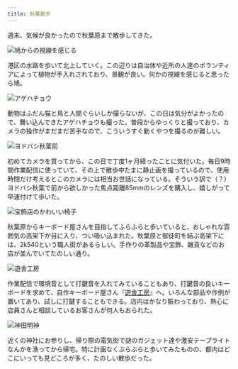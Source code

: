 ```yaml
---
title: 秋葉散歩
---
```

週末、気候が良かったので秋葉原まで散歩してきた。

![](https://lh3.googleusercontent.com/docs/ADP-6oHTLQaGXg8c3CPB1IIIw8gcSDCul_b0UTc-AvWLLjSWO-nFMCUMCY7eMuqdbSY4QoK1wPoOAcMJx4lcfct3CrrV2vNt_GXn4YpUSyoqjPsrnrqoK_60Tx77oyoqnNShv5NUGnoiSWXIzkhXZCj0P0jvmii8h37IPTLOBDsBVIcBay4iJo2h9rYZifAfmZ2NBLXUtawpRanAUfHPdQ1zaYyZyGrLs1mZZdM0GKJ72aDXqaL5yoQ2e_LZ5D6q6c1hMN6E69R3KuNo94qTBE1PJm1O635cYEnnBfWYS9gQsdSqB3UmDHe2np1ncoOz-QiIfixNAil69GE82nPs80rvJFE-EviVs96a3jj1qO-KCz3bihjRwY0qrXkmUN7eNsl3OjI_2SkyCa0vWKyNs76K642FyTpWYpReRZb5nLlZ236jHFkq8IVK-L40TaGoiONIFeqSah1kjdLxIZ_4efSlWlEwbWHRK2PWmZ-hWqXJ2Fg2i_uI-jBQ_4ka0lcJQRrk9fX3gj_WMXmQbCL2JuQPldbae0wuf6E5tTTLR9wKYAUl6te8btCTptOsa_0LPlTJAoNVl2J2g2ZLUCWZT56a4oLztdOax5VKU7A_Q72mvnLAahNbj6zuJ1vfZbCGScC1xr5I9cqQu5tF1bMK2yYP2SChWQWVYXJnSbfS10OQkpmGj86UtALb291kVgx3QVKDB0So5dR4Ez4MY4_MVwNApJySkiMOBE3l-E5hHZJiatcl4w7SUUKSxB5bq6N-tkXPZKytA9Tn6DHGcVSKdYsrBcEwneVMKbBS_szk_zqXKmnIn8nOX-3P4MbrLT9hA0DFnIY15rbBvt2u2xL6tw-Mz7exKzvm7dw0RMnXpOGg-ihP7zarbmqQjYe4FD2yhZXpY4p42TKzN9jo6_gi3to031PXSOomxgOXif9xHisnvTG9Eu1giq4TXowJ-3P9MhOeWGrtQCQGgiOy-6MbWYyr_m3QDZXBa3A521o6IReP4JeskraRNvp8nOAKUIWBTKxC1dqvULoNvD_6ZuURZc84jWQMLDERwrPEtXELwf7COV2u1eIWI0_1BAqSWv6kcEim3GqSzKpsikdP6f2WCCsQgwu9jAsxXbsa9detmWaWyxhtCNGSnBZdzOamdEzCSqQdF9XKhwoZ3ThhOOimFP7rkFy25FtP3I81mK7L6MzU3O0qe77GZbhC94QmmvE2PglRJFt2o1IvADLc1zqnP6WPGR6OmgNi_hYLUp3W4NRYqys0qyNY8A "鳩からの視線を感じる")

港区の水路を歩いて北上していく。この辺りは自治体や近所の人達のボランティアによって植物が手入れされており、景観が良い。何かの視線を感じると思ったら鳩。

![](https://lh3.googleusercontent.com/docs/ADP-6oH38xLBv6XBL9QIO-CbouHO8Dt0_d1XXpOwF7xL9aM5Dxs6-NUdQkDUTMKcOS6mJNaWMJSGoO7VZHsMvpdL1y9IhAUY6jSLisSTkRMpprTLpUaF51EJfKctA92lseC0iBR8bR8-zomk3ipIFD5PAOmCFzYr_OSdF1B-xd1A5pvtNjOFGAaHHhhUlQd2FW1NGJ1KgRgMvSD6lJMwJcL-fv9wujHBWJmaT1HiTi3cSa7eMoaX5J-sdeERhIso0x2Cn_uAq24G_UPk-WKmGUAMs333NWA7uKDssarR9peDjGj5mLX1TgmH1JQ-j5ZNAgu_FB6hJiEV1JOLx4i3blOR92ibflwJG9sZ7MrOnvRAI1rwzziYu9hCEixHsaHNG15KCUG7xRxwKk_C9QSwU4U-jaOQiCZOwLjp1CGUG3OtCdWjWhssC8dw3IxjfF8qulwukIeVuGvLaLJB5TldBGYiVmME2zPD9R60jxE-BAxCWLh8ALGMa3EE2pC6_c8XR201QNeYBdqYH0MYbsbgsRz964v4diH6UG8od4_7DaxsSYOjXstrCepNcMqZ6GgL6PJ8dhw0cJhA7ds-U32UV3tpbZ7z78o1Tr6Tp5WQpqkkTCqinX48fj9aK4sux0of9ja0F8FfuZ1rEA6BDVloQAmxn4EpqeaohHhFd9BTB9_SaCAQJ1vW7A4usMQdeU25pGDL9f0aLbVUajzLU0FlcyH3IZFSSU1tD2s2xO5QVbTlgmOq9f0vr7bcUxQoOvYfhhEiadGUCESR4hJJV9BK_nZUoMyWqpqHh8fZBJDdzaHptpKYVxwrVxbspyaLuPZaSsk6lFltlTJWqBbAFOGlQ7Odl6374ROLoiVIp0Sy_v-6ADkYhyygHZtgn6QU8zi-GfI-1dYKCyj5MXEHXghE4Gp-a7dJ6n9dSyJqu7eZvSCViIlal0-VPZYQ_1bPzFVvbDU8EU7-PRLpB94WrLYQnFnCtgRNuYOInpwAoJlRMbkrefuYzlmrVJMEy0cmxn5H5cr5xKsf1AIihDidEdef5NpkHc88q_Cg-_BCu6-hRHx7kV__tfxCpBCNon1Nt-79gQZeRV99PCyTHPwRsuCQ8KDrLsJ6pmy3xVWn_U_boomaBqv9VfTpgXxaX5oRUYqInP5QHmwV-yHcZOhgxbjB7Za9i0RGHmwrNe3jfp71IxDLoMkhElx6JqQnf8zT_wO7kL_JvFmPbLzHvCbIO_ZPTJxrMkAC1SD2GA0JuFgf8UgK25zEWAYrMQ "アゲハチョウ")

動物はふだん猫と鳥と人間ぐらいしか撮らないが、この日は気分がよかったので、舞い込んできたアゲハチョウも撮った。普段からゆっくりと撮っており、カメラの操作がまだまだ苦手なので、こういうすぐ動くやつを撮るのが難しい。

![](https://lh3.googleusercontent.com/docs/ADP-6oHDvaVS1SPajpk7isgRuWVWA4VYve_0vjuvq4a4FdVJNLOXuHXSLCGgfEHMJOIGKOfbVvR8IfqUOlhkBeE50mRlqronV7bG1MIFJmKh23u8HfLxSxd7V48rvhhXaFZbKMLHzCPU0W_g1RbbtvF1pyuVGGPYh4kYkQHgtY5pLKuMqWivVxqBgRr3nNK2GSJvk6-g1rWS3YllDn28qRNG2pHK6Bnw6cJ4aOnWr01mQmzX6z8E7gqikFloWC3iC8bFXoth8Xh7_vbs2hlysx6jmqyQYlhQYoXZkdZPTh01xTgvBLUEcv_0ODJhwur5YAOQ4RYFFN57Is74GJyxlU2FKERzx9TCe5ejkGn6GZt1Brv7ItNh0HBP1d_-CI0wH52v_J8NAKONQxoITQbcu-0jDCqYOufW1-GniF40dpsLBq6HGorBCkc_KDxB_kVF9_raCCb7C90eagPTU4mtHgB_QleRRTVEhhYGkrdggi2Tgq-MELYgIQ1f61WvHe2K0hoDaatJaAT31es_uJWb5W9FacQZpKxzX2OY29CEdUOTrXMLpOZ7vxQ4pKaZD3SicYO5M5PampvGwAIWRTVJBP2TZOfXSGpznHxf3ETg-PUACCGFGPx07zJ78KqViehhLXYExXrh_tne75OndZddjB7KYErwCv7NuwL_mjT7yl8NRupSmJF7v8ESz7rBB7v3wTYzebss5Gp9qQXeFD8DYqi_QofUmzrXmIqqyRgXqERpcoTUee6GU-zM4Vc3gJLKIsLhtOwlK5tGxKAYoXR3PYYbDRiw-pVffQ-vW90k642Q5ZHiWlOUu84wI42PUUmjTgvdZxq8JQyrVvfAYC-G7uScYypZ8XSdY8YZy6TYB3P3M3s-CDrmUWjtLFz9UQE32Xq1dtFHJdCuOPslTyTrsH6E7_uFaCIs4FXs7FtR2MpJ-KvIYKWNf5mGy8hHVKoDNmliWmL0b3vR8RoEzt-6Ac_LZmhHBzwRH8pY1h7HnVwWVHkYNhpi4zymLdn5jdbj41dOQKdDoIG9EsWRzoR7hNvyN6bxq1IJuVFSrQUNPaR_pHbV3CDndIylQGrCODcIZL5A7anmIIcMA7bbk-CJ0FZFfhxOrrVhCaJB0f4NQFWBTfMzjEgswBs6aXoD9R6ZR3XSKcZRcrTciDbRxcJ5ycihDgHurQyiLo-QQkME-5rVzW1RpanohMWKPl5L0-UBT5DaH3qHRxApQWpXxaM9oor_hmNtpgN9GSKesNPVwm9HseJ7ZccvmA "ヨドバシ秋葉前")

初めてカメラを買ってから、この日で丁度1ヶ月経ったことに気付いた。毎日9時間作業配信に使っていて、その上で散歩中たまに静止画を撮っているので、使用時間だけ考えるとこのカメラには相当お世話になっている。そういう訳で（？）ヨドバシ秋葉で前から欲しかった焦点距離85mmのレンズを購入し、嬉しがって早速付けて歩いた。

![](https://lh3.googleusercontent.com/docs/ADP-6oFy5b5XwTijmF8szVW2H2GaFcLAWAaGM3sUavM-u13tQTb_WKEGLk6vOGSZvOEO9s5yfdsYw-JzncJZNnXefcFP0wtFkL6hDpyjZNJn2tUmvcS-7NxEZkMuCsQsLumlVqhWzIKGHtZCejJE-jX_WsyV9m-LbwMy7_Kn8tl9QwLVWwJ-i9JcgYYN1bIGheT2pMSJnGfijhDM-j1pw3XuV6blCc8xJ24ihnnvtjf6pjl7bxW_5-O57UaTtfb0ZpxJEmGfDP8KRdy5AmHko2CG_8wR4mcUNnsL95s92cPujKfjaR-KjI4J722h-dr40xR12KnNk2w3aqyVjDwp76WFfi4a97qXoHlyXVF5D0P3D9BzEBIZvp8pY_UBt2lJDLPwvTh1g3zFhdQHsusI9cnjKTi_oK_8pD7zSbSt4FGjX3cXlhGnllBJPnOp--RuuoqSmc5SSH4ChqIGPV32lnbHtJaofbtLXviPQRSVshieLWYO8_wR0zSPBFo5naER7XmhC54P7gt2yN3dXcs7SmwZGg6Ky6TelCuq_kui07zB0IPCouYtKamZNJkGbyIkPv4YosP6aidfcYxaesLUUiqw-lCo1kICNl4GiL9eJYjDJmJAPmirU5WB3cX9Bp8a1Ra_kj5732cg1-rJneOMptJSdF6KBrMV-YJCMcXcNHJHXkfb7wkRJX0I5e3bJ3nrPTG0AV6lP7ZvBG85-8hymkhuFnFrj40YjeR31ZPdRPmNW9f_2d7WBZ4fPKRkP4cCUzsrnIn6I-9Oi0LykdWaE2y3zCzTKbJPu7coac-2F5I48mJ-0VJ7cA2YeidFeqIahVIi9pkxGPBlpiAFOaM0hd-1iBcJd_5EBTH8GY5JDGL7orJqYc06M5-62RaBIyRiiQCwvjyd_AQFjv9XV8SD_sVN3_wwlG8Gwv6y1SMJY9kdM5saVNJ5dKxoh8lBY6t6ADYcl6_dIIsV9NVr2qysALRdATu6bDV1Ryktrixaoorq7qNXlADOMIcXshSw_xmd7z0pFAcnLa9SyL4rvDgQCAUSRe8Gva34FcGn54nmQ3BdCT__h6YcHc-BeqpoxqhCziA67WmMhAtJyDSbikxz1ye9dtAgEe58whRRpFqbBk54mhLUeyTrT8AlRa9eb8GMDRq0VYhs-CKPpkJBUJP0ygNTqln7MOczvPnaJeSX7fcN9uH1hdXRIvW-KUVazi9-jaupFnlSYfwrImbRjguy7mg_gfxBSRp0DA6xFkIK-7VWW8ZUEf60JA "宝飾店のかわいい椅子")

秋葉原からキーボード屋さんを目指してふらふらと歩いていると、おしゃれな雰囲気の高架下が目に入り、つい吸い込まれた。秋葉原と御徒町を結ぶ高架下には、2k540という職人街があるらしい。手作りの革製品や宝飾、雑貨などのお店が並んでいてたのしい通り。

![](https://lh3.googleusercontent.com/docs/ADP-6oFaSabyWJ8D6aREhsguqhJjpnBzMtmfpMxJEliRShE0eLMc69-f9XWhD9RL2I-UEde3sFZ48ikzw3EabMEMwBVgeqJjL_ASpazerutADnfBEPweqeb31BQrj3eZx98u_z_DNx_eDMYRz6k7wC1QwamHGK48OV6VI1hnMNtjx6UYSvemcRu8jRPJ9dCTA9ycn-y_NkYPzwBWd0_VU0lHw4kbObj5JIdogqPnHEtuQptDEBInAm0Zlii5KcxVR5ncP6g8fXHX4uBPBAmSfnF_IQlOkFggN3xFDlEV9a2Sk2_QqGK5KOxp0hAN0oAF8SrUtTbgIRRP7OvESxGx-J_fbMUh87U8E275Tznedg1NDimAIiq7E1frgiyshomZGyCWPk4ocU_K8H0uRGpTCGa4ju5N7WSZxBnPsnLGti0jucYVeR75DO17wMVSKuwvhvydna3UlFSZlebLmZHmkCQOv7f1v6RO-VJTIuczF1i8qCU0kD1OzIdnl1fCyarcJFEJzfgN0KMrDlCtgED-eP1Ro9sp4HMKuuSdc5pnxNzXBQ8WIeEatRuAfymXe7CpRHXONWoWcjDXbCkxV8REVt29HsFD2EqoUjpvTr9jtJFAB99na3DVCP22utpkGdtVMuNhjl2VHeOHjnCIPv6S81arl04FPPeohe4-t5hFD3dYRKltMt31ci-diKmapIjR_bP50rudkkvNYVwkiHRi4nEs1vSuQMq_QAbz08-IdXOKjRRT5TKzjQdLmWqBvT6nf0kzA-quaEYtpPU3daOejXT9Q2dpPPLonzaLcxLj_A77GT5y8Qu2A1LYeDLhrg540WBD_bTLRCfg_BsWDOwO8G8LetKKPli1JNbxEnFPr4LI0Nppr2RfRtf3sJGL_iJzgMkIR4lu4QY18yp7CsCIJTc1dk-H1INJ3DYheiN_dkOMDBODxEZCc23xlb5GHkqfkCK7eIPDqy8H7pFhRWt-HzTlpY0l6tn5NiqSGifSRhahnS_5XjDufygRJXmHzrFO4Q71t6l0E6ctpU3C861iwvkq2V6fVgBxmHTXjE5LnVIlEdOSAbnO6vz9uPk5n4cjVXlaT54ZiSh1xmTz5pWYW5SEpwn0Ggx_DEFdjdciPTueR3yo77CSTHI73YOuKQjXjbhMgjk9pihnHCJpgF88gW-7f7sovAbXK4uT5SJOMXXFi-C59iB5iZtihBmfRmXpgw28eK1ZsrS16RJnKSuD3XsuWBTr3o2eJJliwa73qNv_YGaTDyGZKg "遊舎工房")

作業配信で環境音として打鍵音を入れてみていることもあり、打鍵音の良いキーボードを求めて、自作キーボード屋さん『[遊舎工房](https://yushakobo.jp/)』へ。いろんな部品や作例が置いてあり、試しに打鍵することもできる。店内はかなり賑わっており、熱心に店員さんと相談しているお客さんが何人もおられた。

![](https://lh3.googleusercontent.com/docs/ADP-6oF8X7ub1X3-gS9isUicnP4nrLYowZf2KxwWnlFZ02zKnjZ900EUacw4s02h32QJC8g_jAVWFKHAm_40BljL2OPGiZt-Z-ykScKLKg7IONPAwIWzZV1EnynfAm1C5wteMlApSfvhDE2RO2JjE4W_wgklIw4N5oJvY5zO1klMPybOovI_kWRFmAntKwl73_tsst6HQ6Ns58eeCWvjUnGF5wsVz-fGZ4dSnC-sK6UebVqabHWePMoYdGlpx-cN8tc2JWYUTtwcVNzULZOXrIWh7AcU1vIZvYYSB-swMOFBi5TJSh7S9qX9UEjEIVaKVwgBIzuFaHGPMuHe2yfObHCDUtVKVyzZPjyXDRq0CmkZFyyQg2A_4G4ZEb8GYRNak1btRhoiUSoSf4if9Sv3twxwCeaJNM3mqAex-jMkEErLoI6SN2j703uVV-JvNWb3X17clTQHmTK92-HZ2FW6nKeviTTY_yGyRUrINx5Lo8x26Mab6m9-O59s_vCEHuIVGteZoxWR8GmcILCGoyNzjb6APruGmoVHv_Y3fUL19wxjMLOeSAV9vwoq0vlX18skrISfXTSHBL3Tm5Yw8JIZ2xfGfPVatGP8uWAUJi2zHOrRuJhv_9_fNMtktQbzbXN6K6PwUfgs98oz8Y_oKLuETnuQx6VEMJ8o0En5kE9cH5w61tXLJSg7fv1XwBmJyxkbwhw6NCCBiXh2CJjOFtb-VvfFswEV7jJC6bqD3ahwzH-dJ8_1pSE0CkW3na-UqKlRSvB1Hhumc4kaWb2f6Veu9Y6YgFo9CEhoCRZsJNHxxxpVB3uyMFiHbegIaEnjRcMPvvzD2g-gApEWkpqdYn_eGGuRNUfn4xsQQ-zp7b_JePpGECZJT-RwobZp0WIsEsJIVJv9FY5l2woy0bmC_dPXMMGLUozVvTzwMw7WXwzAuPaKi9r6YqVeGI9r8HmkOgSP4yVjWGeoCgsM7qIGDtnjIGGcMdxpDiXfYqBA6BmdQ4WUBQa4tzli0Ymn-etCQM2cR9cYZ65pLXd1Fmy85NDIZ6VuatfTuB4A1HEVgZoJoaa3dl8KaZ20SlpFi5-iNyAt-DcflH38Yw50Iqnd0SCfkbTatJcfa5kgBkW_x-Ta-VaTWbLB3MCk9xngeGWOIJnNzpXxWodDSCd3jioVM-TpJ8rTLppwmUEfTnrRhQuBH-JCY_SJaDlkyqjNFqaVMCMAEk1Dz6ffExnPt2_heX925MUnEywTKZsaYYSOxzic9JunUMUI2ToBSA "神田明神")

近くの神社にお参りし、帰り際の電気街で謎のガジェット達や激安テープライトなんかを漁ってから帰宅。特に計画なくぶらぶらと歩いてみたものの、都内はどこにいっても見どころが多く、たのしい散歩だった。
